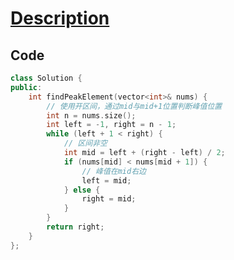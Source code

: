 # [Description](https://leetcode.cn/problems/find-peak-element/description/)

## Code

```cpp
class Solution {
public:
    int findPeakElement(vector<int>& nums) {
        // 使用开区间，通过mid与mid+1位置判断峰值位置
        int n = nums.size();
        int left = -1, right = n - 1;
        while (left + 1 < right) {
            // 区间非空
            int mid = left + (right - left) / 2;
            if (nums[mid] < nums[mid + 1]) {
                // 峰值在mid右边
                left = mid;
            } else {
                right = mid;
            }
        }
        return right;
    }
};
```
